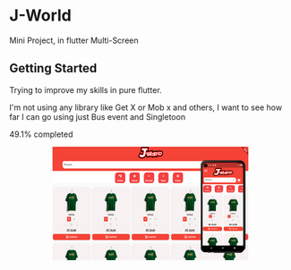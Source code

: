 <h1>J-World</h1>

Mini Project, in flutter Multi-Screen


## Getting Started


Trying to improve my skills in pure flutter.

I'm not using any library like Get X or Mob x and others, I want to see how far I can go using just Bus event and Singletoon

49.1% completed

<p align="center">
  <img src="img/readme.png" width="350" title="now state">
</p>

